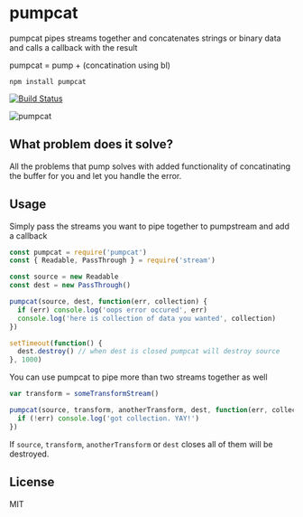 # pumpcat

pumpcat pipes streams together and concatenates strings or binary data and calls a callback with the result

pumpcat = pump + (concatination using bl)

```
npm install pumpcat
```

[![Build Status](https://travis-ci.org/aks-/pumpcat.svg?branch=master)](https://travis-ci.org/aks-/pumpcat)

![pumpcat](https://user-images.githubusercontent.com/8316625/38133735-1bb84112-342e-11e8-879a-1fb841433e07.png)

## What problem does it solve?

All the problems that pump solves with added functionality of concatinating the buffer for you and let you handle the error.

## Usage

Simply pass the streams you want to pipe together to pumpstream and add a callback

``` js
const pumpcat = require('pumpcat')
const { Readable, PassThrough } = require('stream')

const source = new Readable
const dest = new PassThrough()

pumpcat(source, dest, function(err, collection) {
  if (err) console.log('oops error occured', err)
  console.log('here is collection of data you wanted', collection)
})

setTimeout(function() {
  dest.destroy() // when dest is closed pumpcat will destroy source
}, 1000)
```

You can use pumpcat to pipe more than two streams together as well

``` js
var transform = someTransformStream()

pumpcat(source, transform, anotherTransform, dest, function(err, collection) {
  if (!err) console.log('got collection. YAY!')
})
```

If `source`, `transform`, `anotherTransform` or `dest` closes all of them will be destroyed.

## License

MIT
